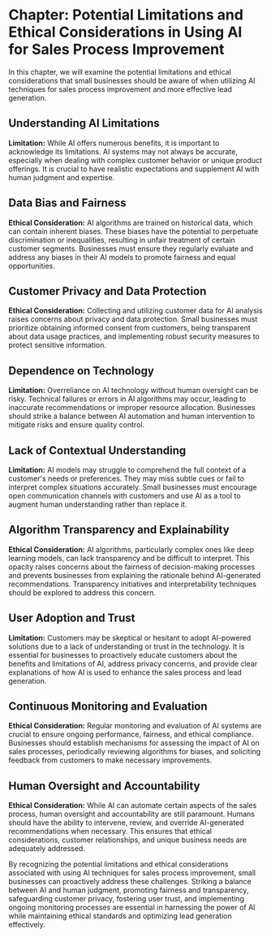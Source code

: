 Chapter: Potential Limitations and Ethical Considerations in Using AI for Sales Process Improvement
===================================================================================================

In this chapter, we will examine the potential limitations and ethical considerations that small businesses should be aware of when utilizing AI techniques for sales process improvement and more effective lead generation.

Understanding AI Limitations
----------------------------

**Limitation:** While AI offers numerous benefits, it is important to acknowledge its limitations. AI systems may not always be accurate, especially when dealing with complex customer behavior or unique product offerings. It is crucial to have realistic expectations and supplement AI with human judgment and expertise.

Data Bias and Fairness
----------------------

**Ethical Consideration:** AI algorithms are trained on historical data, which can contain inherent biases. These biases have the potential to perpetuate discrimination or inequalities, resulting in unfair treatment of certain customer segments. Businesses must ensure they regularly evaluate and address any biases in their AI models to promote fairness and equal opportunities.

Customer Privacy and Data Protection
------------------------------------

**Ethical Consideration:** Collecting and utilizing customer data for AI analysis raises concerns about privacy and data protection. Small businesses must prioritize obtaining informed consent from customers, being transparent about data usage practices, and implementing robust security measures to protect sensitive information.

Dependence on Technology
------------------------

**Limitation:** Overreliance on AI technology without human oversight can be risky. Technical failures or errors in AI algorithms may occur, leading to inaccurate recommendations or improper resource allocation. Businesses should strike a balance between AI automation and human intervention to mitigate risks and ensure quality control.

Lack of Contextual Understanding
--------------------------------

**Limitation:** AI models may struggle to comprehend the full context of a customer's needs or preferences. They may miss subtle cues or fail to interpret complex situations accurately. Small businesses must encourage open communication channels with customers and use AI as a tool to augment human understanding rather than replace it.

Algorithm Transparency and Explainability
-----------------------------------------

**Ethical Consideration:** AI algorithms, particularly complex ones like deep learning models, can lack transparency and be difficult to interpret. This opacity raises concerns about the fairness of decision-making processes and prevents businesses from explaining the rationale behind AI-generated recommendations. Transparency initiatives and interpretability techniques should be explored to address this concern.

User Adoption and Trust
-----------------------

**Limitation:** Customers may be skeptical or hesitant to adopt AI-powered solutions due to a lack of understanding or trust in the technology. It is essential for businesses to proactively educate customers about the benefits and limitations of AI, address privacy concerns, and provide clear explanations of how AI is used to enhance the sales process and lead generation.

Continuous Monitoring and Evaluation
------------------------------------

**Ethical Consideration:** Regular monitoring and evaluation of AI systems are crucial to ensure ongoing performance, fairness, and ethical compliance. Businesses should establish mechanisms for assessing the impact of AI on sales processes, periodically reviewing algorithms for biases, and soliciting feedback from customers to make necessary improvements.

Human Oversight and Accountability
----------------------------------

**Ethical Consideration:** While AI can automate certain aspects of the sales process, human oversight and accountability are still paramount. Humans should have the ability to intervene, review, and override AI-generated recommendations when necessary. This ensures that ethical considerations, customer relationships, and unique business needs are adequately addressed.

By recognizing the potential limitations and ethical considerations associated with using AI techniques for sales process improvement, small businesses can proactively address these challenges. Striking a balance between AI and human judgment, promoting fairness and transparency, safeguarding customer privacy, fostering user trust, and implementing ongoing monitoring processes are essential in harnessing the power of AI while maintaining ethical standards and optimizing lead generation effectively.
